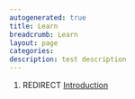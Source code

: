 ```yaml
---
autogenerated: true
title: Learn
breadcrumb: Learn
layout: page
categories: 
description: test description
---
```


1.  REDIRECT [Introduction](Introduction )
